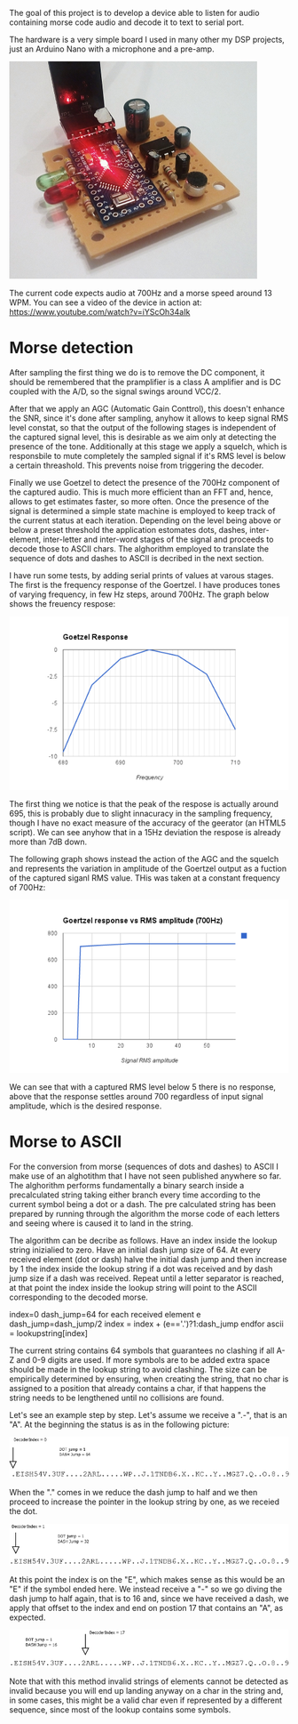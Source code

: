 The goal of this project is to develop a device able to listen for audio containing morse code audio and decode it to text to serial port.

The hardware is a very simple board I used in many other my DSP projects, just an Arduino Nano with a microphone and a pre-amp.

![Proto](documentation/proto.png)

The current code expects audio at 700Hz and a morse speed around 13 WPM. You can see a video of the device in action at: https://www.youtube.com/watch?v=iYScOh34aIk

Morse detection
=============

After sampling the first thing we do is to remove the DC component, it should be remembered that the pramplifier is a class A amplifier and is DC coupled with the A/D, so the signal swings around VCC/2.

After that we apply an AGC (Automatic Gain Conttrol), this doesn't enhance the SNR, since it's done after sampling, anyhow it allows to keep signal RMS level constat, so that the output of the following stages is independent of the captured signal level, this is desirable as we aim only at detecting the presence of the tone. Additionally at this stage we apply a squelch, which is responsbile to mute completely the sampled signal if it's RMS level is below a certain threashold. This prevents noise from triggering the decoder.

Finally we use Goetzel to detect the presence of the 700Hz component of the captured audio. This is much more efficient than an FFT and, hence, allows to get estimates faster, so more often.  Once the presence of the signal is determined a simple state machine is employed to keep track of the current status at each iteration. Depending on the level being above or below a preset threshold the application estomates dots, dashes, inter-element, inter-letter and inter-word stages of the signal and proceeds to decode those to ASCII chars. The alghorithm employed to translate the sequence of dots and dashes to ASCII is decribed in the next section.

I have run some tests, by adding serial prints of values at varous stages. The first is the frequency response of the Goertzel. I have produces tones of varying frequency, in few Hz steps, around 700Hz. The graph below shows the freuency respose:

![Proto](documentation/freqResp.png)

The first thing we notice is that the peak of the respose is actually around 695, this is probably due to slight innacuracy in the sampling frequency, though I have no exact measure of the accuracy of the geerator (an HTML5 script). We can see anyhow that in a 15Hz deviation the respose is already more than 7dB down.

The following graph shows instead the action of the AGC and the squelch and represents the variation in amplitude of the Goertzel output as a fuction of the captured siganl RMS value. THis was taken at a constant frequency of 700Hz:

![Proto](documentation/signalRejection.png)

We can see that with a captured RMS level below 5 there is no response, above that the response settles around 700 regardless of input signal amplitude, which is the desired response. 


Morse to ASCII
============

For the conversion from morse (sequences of dots and dashes) to ASCII I make use of an alghotithm that I have not seen published anywhere so far. The alghorithm performs fundamentally a binary search inside a precalculated string taking either branch every time according to the current symbol being a dot or a dash. The pre calculated string has been prepared by running through the algorithm the morse code of each letters and seeing where is caused it to land in the string.

The algorithm can be decribe as follows. Have an index inside the lookup string inizialied to zero. Have an initial dash jump size of 64. At every received element (dot or dash) halve the initial dash jump and then increase by 1 the index inside the lookup string if a dot was received and by dash jump size if a dash was received. Repeat until a letter separator is reached, at that point the index inside the lookup string will point to the ASCII corresponding to the decoded morse.

  index=0
  dash_jump=64
  for each received element e
    dash_jump=dash_jump/2
    index = index + (e=='.')?1:dash_jump
  endfor
  ascii = lookupstring[index]
  
The current string contains 64 symbols that guarantees no clashing if all A-Z and 0-9 digits are used. If more symbols are to be added extra space should be made in the lookup string to avoid clashing. The size can be empirically determined by ensuring, when creating the string, that no char is assigned to a position that already contains a char, if that happens the string needs to be lengthened until no collisions are found.

Let's see an example step by step. Let's assume we receive a ".-", that is an "A". At the beginning the status is as in the following picture:

![Proto](documentation/step1.png)

When the "." comes in we reduce the dash jump to half and we then proceed to increase the pointer in the lookup string by one, as we receied the dot.

![Proto](documentation/step2.png)

At this point the index is on the "E", which makes sense as this would be an "E" if the symbol ended here. We instead receive a "-" so we go diving the dash jump to half again, that is to 16 and, since we have received a dash, we apply that offset to the index and end on postion 17 that contains an "A", as expected.

![Proto](documentation/step3.png)

Note that with this method invalid strings of elements cannot be detected as invalid because you will end up landing anyway on a char in the string and, in some cases, this might be a valid char even if represented by a different sequence, since most of the lookup contains some symbols.

